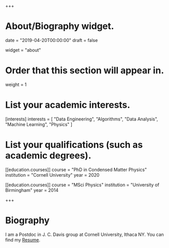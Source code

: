 +++
# About/Biography widget.

date = "2019-04-20T00:00:00"
draft = false

widget = "about"

# Order that this section will appear in.
weight = 1

# List your academic interests.
[interests]
  interests = [
    "Data Engineering",
    "Algorithms", "Data Analysis",
    "Machine Learning",
    "Physics"
  ]

# List your qualifications (such as academic degrees).
[[education.courses]]
  course = "PhD in Condensed Matter Physics"
  institution = "Cornell University"
  year = 2020   

[[education.courses]]
  course = "MSci Physics"
  institution = "University of Birmingham"
  year = 2014
 
+++

# Biography

I am a Postdoc in J. C. Davis group at Cornell University, Ithaca NY. You can find my [Resume](home/YiXueChongResume2021.pdf).
